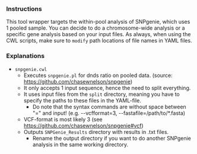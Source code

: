 ### Instructions ###
This tool wrapper targets the within-pool analysis of SNPgenie, which uses 1 pooled sample. You can decide to do a chromosome-wide analysis or a specific gene analysis based on your input files. As always, when using the CWL scripts, make sure to `modify` path locations of file names in YAML files. 

### Explanations ###
- `snpgenie.cwl` 
    - Executes `snpgenie.pl` for dnds ratio on pooled data. (source: https://github.com/chasewnelson/snpgenie)
    - It only accepts 1 input sequence, hence the need to split everything.
    - It uses input files from the `split` directory, meaning you have to specify the paths to these files in the YAML-file.
        - Do note that the syntax commands are without space between "=" and input! (e.g. --vcfformat=3, --fastafile=/path/to/*.fasta)
    - VCF-format is most likely 3 (see https://github.com/chasewnelson/snpgenie#vcf)
    - Outputs `SNPGenie_Results` directory with results in .txt files.
        - Rename the output directory if you want to do another SNPgenie analysis in the same working directory.
